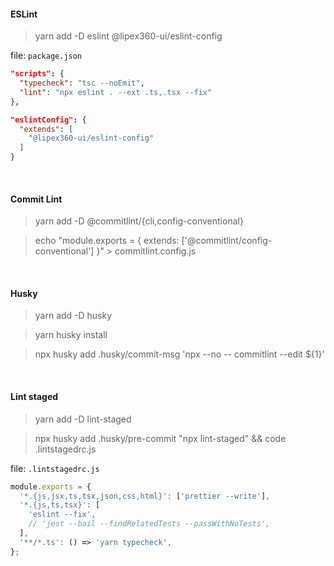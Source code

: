 #### ESLint
> yarn add -D eslint @lipex360-ui/eslint-config

file: `package.json`
```json
"scripts": {
  "typecheck": "tsc --noEmit",
  "lint": "npx eslint . --ext .ts,.tsx --fix"
},

"eslintConfig": {
  "extends": [
    "@lipex360-ui/eslint-config"
  ]
}

```
<br />

#### Commit Lint
> yarn add -D  @commitlint/{cli,config-conventional}

> echo "module.exports = { extends: ['@commitlint/config-conventional'] }" > commitlint.config.js

<br />

#### Husky
> yarn add -D husky

> yarn husky install

> npx husky add .husky/commit-msg  'npx --no -- commitlint --edit ${1}'

<br />

#### Lint staged

> yarn add -D lint-staged

> npx husky add .husky/pre-commit "npx lint-staged" && code .lintstagedrc.js

file: `.lintstagedrc.js`
```js
module.exports = {
  '*.{js,jsx,ts,tsx,json,css,html}': ['prettier --write'],
  '*.{js,ts,tsx}': [
    'eslint --fix',
    // 'jest --bail --findRelatedTests --passWithNoTests',
  ],
  '**/*.ts': () => 'yarn typecheck',
};

```

